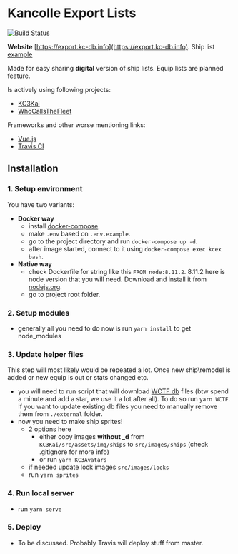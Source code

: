 # Kancolle Export Lists

[![Build Status](https://travis-ci.org/DynamicSTOP/kcexport.svg?branch=master)](https://travis-ci.org/DynamicSTOP/kcexport)

**Website** [https://export.kc-db.info](https://export.kc-db.info). Ship list [example](https://export.kc-db.info/#/ship-list-short/6d5d085470f1)  

Made for easy sharing **digital** version of ship lists. Equip lists are planned feature.
 
Is actively using following projects:
 - [KC3Kai](https://github.com/KC3Kai/KC3Kai)
 - [WhoCallsTheFleet](https://github.com/TeamFleet/WhoCallsTheFleet)
 
Frameworks and other worse mentioning links:
 - [Vue.js](https://vuejs.org/)
 - [Travis CI](https://travis-ci.org/)

## Installation

### 1. Setup environment  

You have two variants:  

- **Docker way**    
  - install [docker-compose](https://docs.docker.com/compose/).  
  - make `.env` based on `.env.example`. 
  - go to the project directory and run `docker-compose up -d`.
  - after image started, connect to it using `docker-compose exec kcex bash`.
- **Native way** 
  - check Dockerfile for string like this `FROM node:8.11.2`. 
    8.11.2 here is node version that you will need. Download and install it from [nodejs.org](https://nodejs.org/en/).
  - go to project root folder.
   
### 2. Setup modules  

- generally all you need to do now is run `yarn install` to get node_modules

### 3. Update helper files  

This step will most likely would be repeated a lot. Once new ship\remodel is added or new equip is out or stats changed etc.   

- you will need to run script that will download [WCTF db](https://github.com/TeamFleet/WhoCallsTheFleet) files (btw spend a minute and add a star, we use it a lot after all).
  To do so run `yarn WCTF`. If you want to update existing db files you need to manually remove them from `./external` folder.
- now you need to make ship sprites!  
  -  2 options here
     - either copy images **without _d** from `KC3Kai/src/assets/img/ships` to `src/images/ships` (check .gitignore for more info)
     - or run `yarn KC3Avatars`
  - if needed update lock images `src/images/locks`
  - run `yarn sprites`
  
### 4. Run local server

  - run `yarn serve`
  
### 5. Deploy

 - To be discussed. Probably Travis will deploy stuff from master.